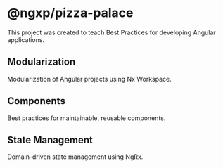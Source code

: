 # @ngxp/pizza-palace

This project was created to teach Best Practices for developing Angular applications.

## Modularization

Modularization of Angular projects using Nx Workspace.

## Components

Best practices for maintainable, reusable components.

## State Management

Domain-driven state management using NgRx.
